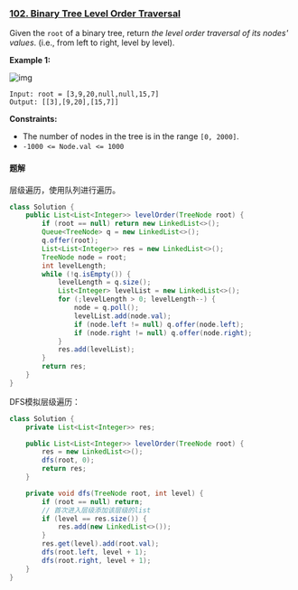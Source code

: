 ### [102. Binary Tree Level Order Traversal](https://leetcode.com/problems/binary-tree-level-order-traversal)

Given the `root` of a binary tree, return *the level order traversal of its nodes' values*. (i.e., from left to right, level by level).

**Example 1:**

![img](https://assets.leetcode.com/uploads/2021/02/19/tree1.jpg)

```
Input: root = [3,9,20,null,null,15,7]
Output: [[3],[9,20],[15,7]]
```

**Constraints:**

- The number of nodes in the tree is in the range `[0, 2000]`.
- `-1000 <= Node.val <= 1000`



#### 题解
层级遍历，使用队列进行遍历。
```java
class Solution {
    public List<List<Integer>> levelOrder(TreeNode root) {
        if (root == null) return new LinkedList<>();
        Queue<TreeNode> q = new LinkedList<>();
        q.offer(root);
        List<List<Integer>> res = new LinkedList<>();
        TreeNode node = root;
        int levelLength;
        while (!q.isEmpty()) {
            levelLength = q.size();
            List<Integer> levelList = new LinkedList<>();
            for (;levelLength > 0; levelLength--) {
                node = q.poll();
                levelList.add(node.val);
                if (node.left != null) q.offer(node.left);
                if (node.right != null) q.offer(node.right);
            }
            res.add(levelList);
        }
        return res;
    }
}
```
DFS模拟层级遍历：
```java
class Solution {
    private List<List<Integer>> res;

    public List<List<Integer>> levelOrder(TreeNode root) {
        res = new LinkedList<>();
        dfs(root, 0);
        return res;
    }

    private void dfs(TreeNode root, int level) {
        if (root == null) return;
        // 首次进入层级添加该层级的list
        if (level == res.size()) {
            res.add(new LinkedList<>());
        }
        res.get(level).add(root.val);
        dfs(root.left, level + 1);
        dfs(root.right, level + 1);
    }
}
```
